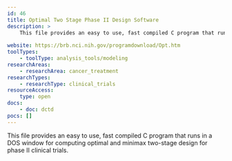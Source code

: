 ```yaml
---
id: 46
title: Optimal Two Stage Phase II Design Software
description: >
    This file provides an easy to use, fast compiled C program that runs in a DOS window for computing optimal and minimax two-stage design for phase II clinical trials. 
    
website: https://brb.nci.nih.gov/programdownload/Opt.htm
toolTypes:
    - toolType: analysis_tools/modeling
researchAreas:
    - researchArea: cancer_treatment
researchTypes:
    - researchType: clinical_trials
resourceAccess:
    type: open
docs:
    - doc: dctd
pocs: []        
---
```

This file provides an easy to use, fast compiled C program that runs in a DOS window for computing optimal and minimax two-stage design for phase II clinical trials. 
